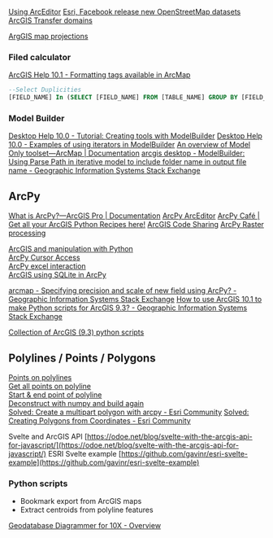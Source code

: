 [Using ArcEditor](https://geonet.esri.com/thread/121876) 
[Esri, Facebook release new OpenStreetMap datasets](https://www.zdnet.com/article/esri-facebook-release-new-openstreetmap-datasets/#ftag=RSSbaffb68)
[ArcGIS Transfer domains](http://gis.stackexchange.com/questions/92545/transfer-domain-descriptions-from-coded-values-to-string-text-at-a-new-field)  

[ArgGIS map projections](https://desktop.arcgis.com/en/arcmap/latest/map/projections/what-are-map-projections.htm)

### Filed calculator

[ArcGIS Help 10.1 - Formatting tags available in ArcMap](https://resources.arcgis.com/en/help/main/10.1/index.html#//00s800000017000000)


```sql
--Select Duplicities  
[FIELD_NAME] In (SELECT [FIELD_NAME] FROM [TABLE_NAME] GROUP BY [FIELD_NAME] HAVING Count(*)>1 )
```

### Model Builder

[Desktop Help 10.0 - Tutorial: Creating tools with ModelBuilder](https://help.arcgis.com/en/arcgisdesktop/10.0/help/index.html#//002w0000007v000000)
[Desktop Help 10.0 - Examples of using iterators in ModelBuilder](https://help.arcgis.com/en/arcgisdesktop/10.0/help/index.html#//00400000001n000000.htm)
[An overview of Model Only toolset—ArcMap | Documentation](https://desktop.arcgis.com/en/arcmap/latest/tools/modelbuilder-toolbox/an-overview-of-the-model-only-toolset.htm)
[arcgis desktop - ModelBuilder: Using Parse Path in iterative model to include folder name in output file name - Geographic Information Systems Stack Exchange](https://gis.stackexchange.com/questions/215209/modelbuilder-using-parse-path-in-iterative-model-to-include-folder-name-in-outp)


## ArcPy
[What is ArcPy?—ArcGIS Pro | Documentation](https://pro.arcgis.com/en/pro-app/latest/arcpy/get-started/what-is-arcpy-.htm)
[ArcPy ArcEditor](https://gisnuts.com/terra/blog/2014/05/09/arcpydaeditor-trialsandtribulations)
[ArcPy Café | Get all your ArcGIS Python Recipes here!](https://arcpy.wordpress.com/)
[ArcGIS Code Sharing](https://codesharing.arcgis.com/?dbid=14729)
[ArcPy Raster processing](http://magip.org/Resources/Documents/TechnicalCommittee/2010TechnicalSession/ArcPy_RasterProcessingInArc10.pdf)

[ArcGIS and manipulation with Python](https://www.e-education.psu.edu/geog485/book/export/html/59)  
[ArcPy Cursor Access](https://boxshapedworld.wordpress.com/tutorials/arcpy-cursors-and-geometry/)  
[ArcPy excel interaction](http://gis.stackexchange.com/questions/28793/looping-based-on-a-spreasheet-using-python-in-arcgis-9-3)  
[ArcGIS using SQLite in ArcPy](https://www.gisnuts.com/terra/blog/2013/05/13/using-sqlite-in-arcgis-python-scripts)  

[arcmap - Specifying precision and scale of new field using ArcPy? - Geographic Information Systems Stack Exchange](https://gis.stackexchange.com/questions/28695/specifying-precision-and-scale-of-new-field-using-arcpy)
[How to use ArcGIS 10.1 to make Python scripts for ArcGIS 9.3? - Geographic Information Systems Stack Exchange](https://gis.stackexchange.com/questions/50065/how-to-use-arcgis-10-1-to-make-python-scripts-for-arcgis-9-3)

[Collection of ArcGIS (9.3) python scripts](https://gist.github.com/AcidicPlague/1731772)



## Polylines / Points / Polygons

[Points on polylines](http://ianbroad.com/arcgis-toolbox-create-points-polylines-arcpy/)  
[Get all points on polyline](http://gis.stackexchange.com/questions/26369/get-all-the-points-of-a-polyline)  
[Start & end point of polyline](http://gis.stackexchange.com/questions/31684/how-do-i-retrieve-start-and-end-point-coordinates-with-python-arcpy)  
[Deconstruct with numpy and build again](https://arcpy.wordpress.com/2012/09/14/building-feature-classes-from-numpy-arrays/)  
[Solved: Create a multipart polygon with arcpy - Esri Community](https://community.esri.com/t5/python-questions/create-a-multipart-polygon-with-arcpy/td-p/54910)
[Solved: Creating Polygons from Coordinates - Esri Community](https://community.esri.com/t5/python-questions/creating-polygons-from-coordinates/td-p/505311)


Svelte and ArcGIS API [https://odoe.net/blog/svelte-with-the-arcgis-api-for-javascript/](https://odoe.net/blog/svelte-with-the-arcgis-api-for-javascript/)
ESRI Svelte example [https://github.com/gavinr/esri-svelte-example](https://github.com/gavinr/esri-svelte-example)

### Python scripts

- Bookmark export from ArcGIS maps
- Extract centroids from polyline features


[Geodatabase Diagrammer for 10X - Overview](https://www.arcgis.com/home/item.html?id=a378b48be11b45b5bb25254643304cb7)

